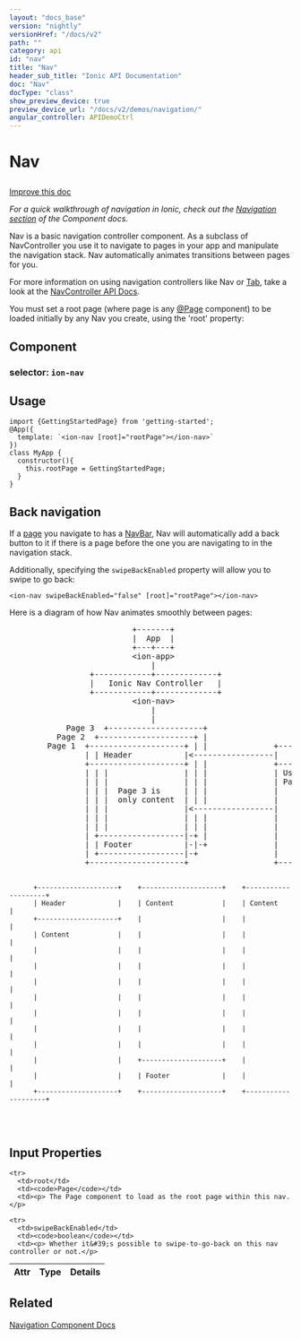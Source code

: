 ```yaml
---
layout: "docs_base"
version: "nightly"
versionHref: "/docs/v2"
path: ""
category: api
id: "nav"
title: "Nav"
header_sub_title: "Ionic API Documentation"
doc: "Nav"
docType: "class"
show_preview_device: true
preview_device_url: "/docs/v2/demos/navigation/"
angular_controller: APIDemoCtrl 
---
```










<h1 class="api-title">
<a class="anchor" name="nav" href="#nav"></a>

Nav






</h1>

<a class="improve-v2-docs" href="http://github.com/driftyco/ionic/edit/2.0//ionic/components/nav/nav.ts#L8">
Improve this doc
</a>






<p><em>For a quick walkthrough of navigation in Ionic, check out the
<a href="../../../../components/#navigation">Navigation section</a> of the Component
docs.</em></p>
<p>Nav is a basic navigation controller component.  As a subclass of NavController
you use it to navigate to pages in your app and manipulate the navigation stack.
Nav automatically animates transitions between pages for you.</p>
<p>For more information on using navigation controllers like Nav or <a href="../../Tabs/Tab/">Tab</a>,
take a look at the <a href="../NavController/">NavController API Docs</a>.</p>
<p>You must set a root page (where page is any <a href="../../config/Page/">@Page</a>
component) to be loaded initially by any Nav you create, using
the &#39;root&#39; property:</p>


<h2><a class="anchor" name="Component" href="#Component"></a>Component</h2>
<h3>selector: <code>ion-nav</code></h3>
<!-- @usage tag -->

<h2><a class="anchor" name="usage" href="#usage"></a>Usage</h2>

<pre><code class="lang-ts">import {GettingStartedPage} from &#39;getting-started&#39;;
@App({
  template: `&lt;ion-nav [root]=&quot;rootPage&quot;&gt;&lt;/ion-nav&gt;`
})
class MyApp {
  constructor(){
    this.rootPage = GettingStartedPage;
  }
}
</code></pre>
<p><h2 id="back_navigation">Back navigation</h2>
If a <a href="../NavController/#creating_pages">page</a> you navigate to has a <a href="../NavBar/">NavBar</a>,
Nav will automatically add a back button to it if there is a page
before the one you are navigating to in the navigation stack.</p>
<p>Additionally, specifying the <code>swipeBackEnabled</code> property will allow you to
swipe to go back:</p>
<pre><code class="lang-html">&lt;ion-nav swipeBackEnabled=&quot;false&quot; [root]=&quot;rootPage&quot;&gt;&lt;/ion-nav&gt;
</code></pre>
<p>Here is a diagram of how Nav animates smoothly between pages:</p>
<div class="highlight less-margin">
  <pre>
                          +-------+
                          |  App  |
                          +---+---+
                          &lt;ion-app&gt;
                              |
                 +------------+-------------+
                 |   Ionic Nav Controller   |
                 +------------+-------------+
                          &lt;ion-nav&gt;
                              |
                              |
            Page 3  +--------------------+                     LoginPage
          Page 2  +--------------------+ |
        Page 1  +--------------------+ | |              +--------------------+
                | | Header           |&lt;-----------------|       Login        |
                +--------------------+ | |              +--------------------+
                | | |                | | |              | Username:          |
                | | |                | | |              | Password:          |
                | | |  Page 3 is     | | |              |                    |
                | | |  only content  | | |              |                    |
                | | |                |&lt;-----------------|                    |
                | | |                | | |              |                    |
                | | |                | | |              |                    |
                | +------------------|-+ |              |                    |
                | | Footer           |-|-+              |                    |
                | +------------------|-+                |                    |
                +--------------------+                  +--------------------+

          +--------------------+    +--------------------+    +--------------------+
          | Header             |    | Content            |    | Content            |
          +--------------------+    |                    |    |                    |
          | Content            |    |                    |    |                    |
          |                    |    |                    |    |                    |
          |                    |    |                    |    |                    |
          |                    |    |                    |    |                    |
          |                    |    |                    |    |                    |
          |                    |    |                    |    |                    |
          |                    |    |                    |    |                    |
          |                    |    |                    |    |                    |
          |                    |    +--------------------+    |                    |
          |                    |    | Footer             |    |                    |
          +--------------------+    +--------------------+    +--------------------+

  </pre>
</div>



<!-- @property tags -->



<!-- instance methods on the class -->
<!-- input methods on the class -->
<h2><a class="anchor" name="input-properties" href="#input-properties"></a>Input Properties</h2>
<table class="table param-table" style="margin:0;">
  <thead>
    <tr>
      <th>Attr</th>
      <th>Type</th>
      <th>Details</th>
    </tr>
  </thead>
  <tbody>
    
    <tr>
      <td>root</td>
      <td><code>Page</code></td>
      <td><p> The Page component to load as the root page within this nav.</p>
</td>
    </tr>
    
    <tr>
      <td>swipeBackEnabled</td>
      <td><code>boolean</code></td>
      <td><p> Whether it&#39;s possible to swipe-to-go-back on this nav controller or not.</p>
</td>
    </tr>
    
  </tbody>
</table><!-- related link -->

<h2><a class="anchor" name="related" href="#related"></a>Related</h2>

<a href='/docs/v2/components#navigation'>Navigation Component Docs</a><!-- end content block -->


<!-- end body block -->

